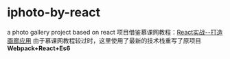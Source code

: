 # iphoto-by-react
a photo gallery project based on react
项目借鉴慕课网教程：[React实战--打造画廊应用](http://www.imooc.com/learn/507)
由于慕课网教程较过时，这里使用了最新的技术栈重写了原项目
**Webpack+React+Es6**
